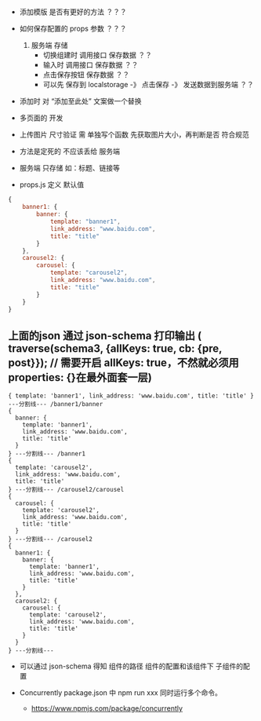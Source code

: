 ## 
- 添加模版 是否有更好的方法 ？？？
- 如何保存配置的 props 参数 ？？？
    1. 服务端 存储
        - 切换组建时 调用接口 保存数据  ？？
        - 输入时 调用接口 保存数据 ？？
        - 点击保存按钮 保存数据 ？？
        - 可以先 保存到 localstorage -》 点击保存 -》 发送数据到服务端 ？？

- 添加时 对 “添加至此处” 文案做一个替换

- 多页面的 开发

- 上传图片 尺寸验证 需 单独写个函数 先获取图片大小，再判断是否 符合规范


- 方法是定死的 不应该丢给 服务端
- 服务端 只存储 如：标题、链接等
- props.js 定义 默认值

```js
{
    banner1: {
        banner: {
            template: "banner1",
            link_address: "www.baidu.com",
            title: "title"
        }
    },
    carousel2: {
        carousel: {
            template: "carousel2",
            link_address: "www.baidu.com",
            title: "title"
        }
    }
}
```

## 上面的json 通过 json-schema 打印输出 ( traverse(schema3, {allKeys: true, cb: {pre, post}}); // 需要开启 allKeys: true，不然就必须用properties: {}在最外面套一层)
```
{ template: 'banner1', link_address: 'www.baidu.com', title: 'title' } ---分割线--- /banner1/banner
{
  banner: {
    template: 'banner1',
    link_address: 'www.baidu.com',
    title: 'title'
  }
} ---分割线--- /banner1
{
  template: 'carousel2',
  link_address: 'www.baidu.com',
  title: 'title'
} ---分割线--- /carousel2/carousel
{
  carousel: {
    template: 'carousel2',
    link_address: 'www.baidu.com',
    title: 'title'
  }
} ---分割线--- /carousel2
{
  banner1: {
    banner: {
      template: 'banner1',
      link_address: 'www.baidu.com',
      title: 'title'
    }
  },
  carousel2: {
    carousel: {
      template: 'carousel2',
      link_address: 'www.baidu.com',
      title: 'title'
    }
  }
} ---分割线---
```

- 可以通过 json-schema 得知  组件的路径 组件的配置和该组件下 子组件的配置

- Concurrently package.json 中 npm run xxx 同时运行多个命令。
  - https://www.npmjs.com/package/concurrently